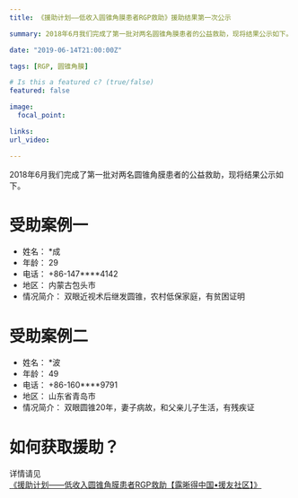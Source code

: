 ```yaml
---
title: 《援助计划——低收入圆锥角膜患者RGP救助》援助结果第一次公示

summary: 2018年6月我们完成了第一批对两名圆锥角膜患者的公益救助，现将结果公示如下。

date: "2019-06-14T21:00:00Z"

tags: [RGP, 圆锥角膜]

# Is this a featured c? (true/false)
featured: false

image:
  focal_point: 

links:
url_video: 

---
```


2018年6月我们完成了第一批对两名圆锥角膜患者的公益救助，现将结果公示如下。

# 受助案例一
- 姓名： *成
- 年龄： 29
- 电话： +86-147****4142
- 地区： 内蒙古包头市
- 情况简介： 双眼近视术后继发圆锥，农村低保家庭，有贫困证明
  
# 受助案例二
- 姓名： *波
- 年龄： 49
- 电话： +86-160****9791
- 地区： 山东省青岛市
- 情况简介： 双眼圆锥20年，妻子病故，和父亲儿子生活，有残疾证
  
# 如何获取援助？
详情请见[《援助计划——低收入圆锥角膜患者RGP救助【露晰得中国•援友社区】》](http://localhost:1313/zh/projects/aid/2019040601/)
